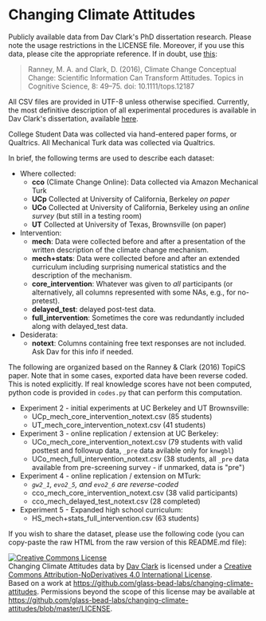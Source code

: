 # Changing Climate Attitudes

Publicly available data from Dav Clark's PhD dissertation research. Please note
the usage restrictions in the LICENSE file. Moreover, if you use this data,
please cite the appropriate reference. If in doubt, use
[this](http://onlinelibrary.wiley.com/doi/10.1111/tops.12187/abstract):

> Ranney, M. A. and Clark, D. (2016), Climate Change Conceptual Change:
Scientific Information Can Transform Attitudes. Topics in Cognitive Science, 8:
49–75. doi: 10.1111/tops.12187

All CSV files are provided in UTF-8 unless otherwise specified. Currently, the
most definitive description of all experimental procedures is available in Dav
Clark's dissertation, available
[here](https://github.com/davclark/UCB_thesis/releases).

College Student Data was collected via hand-entered paper forms, or Qualtrics.
All Mechanical Turk data was collected via Qualtrics.

In brief, the following terms are used to describe each dataset:

- Where collected:
    - **cco** (Climate Change Online): Data collected via Amazon Mechanical
      Turk
    - **UCp** Collected at University of California, Berkeley *on paper*
    - **UCo** Collected at University of California, Berkeley using an *online
      survey* (but still in a testing room)
    - **UT** Collected at University of Texas, Brownsville (on paper)
- Intervention:
    - **mech**: Data were collected before and after a presentation of the
      written description of the climate change mechanism.
    - **mech+stats**: Data were collected before and after an extended
      curriculum including surprising numerical statistics and the description
      of the mechanism.
    - **core_intervention**: Whatever was given to *all* participants (or
      alternatively, all columns represented with some NAs, e.g., for
      no-pretest).
    - **delayed_test**: delayed post-test data.
    - **full_intervention**: Sometimes the core was redundantly included along
      with delayed_test data.
- Desiderata:
    - **notext**: Columns containing free text responses are not included. Ask
      Dav for this info if needed.

The following are organized based on the Ranney & Clark (2016) TopiCS paper.
Note that in some cases, exported data have been reverse coded. This is noted
explicitly. If real knowledge scores have not been computed, python code is
provided in `codes.py` that can perform this computation.

- Experiment 2 - initial experiments at UC Berkeley and UT Brownsville:
    - UCp_mech_core_intervention_notext.csv (85 students)
    - UT_mech_core_intervention_notext.csv (41 students)
- Experiment 3 - online replication / extension at UC Berkeley:
    - UCo_mech_core_intervention_notext.csv (79 students with valid posttest
      and followup data, `_pre` data avilable only for `knwgbl`)
    - UCo_mech_full_intervention_notext.csv (38 students, all `_pre` data
      available from pre-screening survey - if unmarked, data is "pre")
- Experiment 4 - online replication / extension on MTurk:
    - *`gw2_1`, `evo2_5`, and `evo2_6` are reverse-coded*
    - cco_mech_core_intervention_notext.csv (38 valid participants)
    - cco_mech_delayed_test_notext.csv (28 completed)
- Experiment 5 - Expanded high school curriculum:
    - HS_mech+stats_full_intervention.csv (63 students)

If you wish to share the dataset, please use the following code (you can
copy-paste the raw HTML from the raw version of this README.md file):

<a rel="license" href="http://creativecommons.org/licenses/by-nd/4.0/">
<img alt="Creative Commons License" style="border-width:0" src="https://i.creativecommons.org/l/by-nd/4.0/88x31.png" />
</a>
<br />
<span xmlns:dct="http://purl.org/dc/terms/" href="http://purl.org/dc/dcmitype/Dataset" property="dct:title" rel="dct:type">
    Changing Climate Attitudes data
</span>
by <a xmlns:cc="http://creativecommons.org/ns#" href="https://github.com/davclark"
property="cc:attributionName" rel="cc:attributionURL">Dav Clark</a>
is licensed under a
<a rel="license" href="http://creativecommons.org/licenses/by-nd/4.0/">
    Creative Commons Attribution-NoDerivatives 4.0 International License</a>.
<br />
Based on a work at
<a xmlns:dct="http://purl.org/dc/terms/" href="https://github.com/glass-bead-labs/changing-climate-attitudes" rel="dct:source">
    https://github.com/glass-bead-labs/changing-climate-attitudes</a>.
Permissions beyond the scope of this license may be available at
<a xmlns:cc="http://creativecommons.org/ns#" href="https://github.com/glass-bead-labs/changing-climate-attitudes/blob/master/LICENSE" rel="cc:morePermissions">
    https://github.com/glass-bead-labs/changing-climate-attitudes/blob/master/LICENSE</a>.
